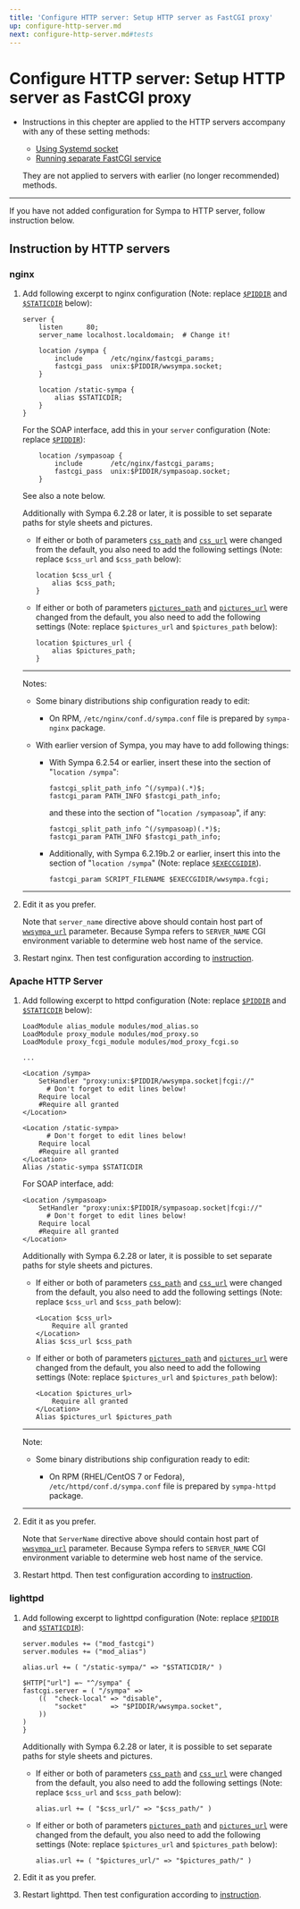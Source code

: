 ```yaml
---
title: 'Configure HTTP server: Setup HTTP server as FastCGI proxy'
up: configure-http-server.md
next: configure-http-server.md#tests
---
```


Configure HTTP server: Setup HTTP server as FastCGI proxy
=========================================================

  * Instructions in this chepter are applied to the HTTP servers
    accompany with any of these setting methods:

      - [Using Systemd socket](configure-http-server-systemdsocket.md)
      - [Running separate FastCGI service](configure-http-server-spawnfcgi.md)

    They are not applied to servers with earlier (no longer recommended)
    methods.

---

If you have not added configuration for Sympa to HTTP server, follow
instruction below.

Instruction by HTTP servers
---------------------------

### nginx

  1. Add following excerpt to nginx configuration (Note:
     replace [``$PIDDIR``](../layout.md#piddir) and
     [``$STATICDIR``](../layout.md#staticdir) below):
     ``` code
     server {
         listen      80;
         server_name localhost.localdomain;  # Change it!

         location /sympa {
             include       /etc/nginx/fastcgi_params;
             fastcgi_pass  unix:$PIDDIR/wwsympa.socket;
         }

         location /static-sympa {
             alias $STATICDIR;
         }
     }
     ```

     For the SOAP interface, add this in your ``server`` configuration (Note:
     replace [``$PIDDIR``](../layout.md#piddir)):
     ```code
         location /sympasoap {
             include       /etc/nginx/fastcgi_params;
             fastcgi_pass  unix:$PIDDIR/sympasoap.socket;
         }
     ```
     See also a note below.

     Additionally with Sympa 6.2.28 or later, it is possible to set
     separate paths for style sheets and pictures.

       - If either or both of parameters
         [`css_path`](/gpldoc/man/sympa_config.5.html#css_path) and
         [`css_url`](/gpldoc/man/sympa_config.5.html#css_url) were changed
         from the default, you also need to add the following settings
         (Note: replace `$css_url` and `$css_path` below):
         ``` code
         location $css_url {
             alias $css_path;
         }
         ```

       - If either or both of parameters
         [`pictures_path`](/gpldoc/man/sympa_config.5.html#pictures_path)
         and
         [`pictures_url`](/gpldoc/man/sympa_config.5.html#pictures_url)
         were changed from the default, you also need to add the following
         settings (Note: replace `$pictures_url` and `$pictures_path`
         below):
         ``` code
         location $pictures_url {
             alias $pictures_path;
         }
         ```

     ----
     Notes:

       * Some binary distributions ship configuration ready to edit:

           - On RPM, ``/etc/nginx/conf.d/sympa.conf`` file is prepared by
             ``sympa-nginx`` package.

       * With earlier version of Sympa, you may have to add following things:

           - With Sympa 6.2.54 or earlier, insert these into the section of
             "`location /sympa`":
             ``` code
             fastcgi_split_path_info ^(/sympa)(.*)$;
             fastcgi_param PATH_INFO $fastcgi_path_info;
             ```
             and these into the section of "`location /sympasoap`", if any:
             ``` code
             fastcgi_split_path_info ^(/sympasoap)(.*)$;
             fastcgi_param PATH_INFO $fastcgi_path_info;
             ```

           - Additionally, with Sympa 6.2.19b.2 or earlier, insert this
             into the section of "`location /sympa`" (Note:
             replace [``$EXECCGIDIR``](../layout.md#execcgidir)).
             ``` code
             fastcgi_param SCRIPT_FILENAME $EXECCGIDIR/wwsympa.fcgi;
             ```
     ----

  2. Edit it as you prefer.

     Note that ``server_name`` directive above should contain host part of
     [``wwsympa_url``](/gpldoc/man/sympa_config.5.html#wwsympa_url) parameter.
     Because
     Sympa refers to ``SERVER_NAME`` CGI environment variable to determine
     web host name of the service.

  3. Restart nginx.
     Then test configuration according to
     [instruction](configure-http-server.md#tests).

### Apache HTTP Server

  1. Add following excerpt to httpd configuration (Note:
     replace [``$PIDDIR``](../layout.md#piddir) and
     [``$STATICDIR``](../layout.md#staticdir) below):
     ``` code
     LoadModule alias_module modules/mod_alias.so
     LoadModule proxy_module modules/mod_proxy.so
     LoadModule proxy_fcgi_module modules/mod_proxy_fcgi.so

     ...

     <Location /sympa>
         SetHandler "proxy:unix:$PIDDIR/wwsympa.socket|fcgi://"
	       # Don't forget to edit lines below!
         Require local
         #Require all granted
     </Location>

     <Location /static-sympa>
	       # Don't forget to edit lines below!
         Require local
         #Require all granted
     </Location>
     Alias /static-sympa $STATICDIR
     ```

     For SOAP interface, add:

     ```
     <Location /sympasoap>
         SetHandler "proxy:unix:$PIDDIR/sympasoap.socket|fcgi://"
	       # Don't forget to edit lines below!
         Require local
         #Require all granted
     </Location>
     ```

     Additionally with Sympa 6.2.28 or later, it is possible to set
     separate paths for style sheets and pictures.

       - If either or both of parameters
         [`css_path`](/gpldoc/man/sympa_config.5.html#css_path) and
         [`css_url`](/gpldoc/man/sympa_config.5.html#css_url) were changed
         from the default, you also need to add the following settings
         (Note: replace `$css_url` and `$css_path` below):
         ``` code
         <Location $css_url>
             Require all granted
         </Location>
         Alias $css_url $css_path
         ```

       - If either or both of parameters
         [`pictures_path`](/gpldoc/man/sympa_config.5.html#pictures_path)
         and
         [`pictures_url`](/gpldoc/man/sympa_config.5.html#pictures_url)
         were changed from the default, you also need to add the following
         settings (Note: replace `$pictures_url` and `$pictures_path`
         below):
         ``` code
         <Location $pictures_url>
             Require all granted
         </Location>
         Alias $pictures_url $pictures_path
         ```

     ----
     Note:

       * Some binary distributions ship configuration ready to edit:

           - On RPM (RHEL/CentOS 7 or Fedora), ``/etc/httpd/conf.d/sympa.conf``
             file is prepared by ``sympa-httpd`` package.

     ----
  2. Edit it as you prefer.

     Note that ``ServerName`` directive above should contain host part of
     [``wwsympa_url``](/gpldoc/man/sympa_config.5.html#wwsympa_url) parameter.
     Because
     Sympa refers to ``SERVER_NAME`` CGI environment variable to determine
     web host name of the service.

  3. Restart httpd.
     Then test configuration according to
     [instruction](configure-http-server.md#tests).

### lighttpd

  1. Add following excerpt to lighttpd configuration (Note:
     replace [``$PIDDIR``](../layout.md#piddir) and
     [``$STATICDIR``](../layout.md#staticdir)):
     ```
     server.modules += ("mod_fastcgi")
     server.modules += ("mod_alias")

     alias.url += ( "/static-sympa/" => "$STATICDIR/" )

     $HTTP["url"] =~ "^/sympa" {
     fastcgi.server = ( "/sympa" =>
         ((  "check-local" => "disable",
             "socket"      => "$PIDDIR/wwsympa.socket",
         ))
     )
     }
     ```

     Additionally with Sympa 6.2.28 or later, it is possible to set
     separate paths for style sheets and pictures.

       - If either or both of parameters
         [`css_path`](/gpldoc/man/sympa_config.5.html#css_path) and
         [`css_url`](/gpldoc/man/sympa_config.5.html#css_url) were changed
         from the default, you also need to add the following settings
         (Note: replace `$css_url` and `$css_path` below):
         ``` code
         alias.url += ( "$css_url/" => "$css_path/" )
         ```

       - If either or both of parameters
         [`pictures_path`](/gpldoc/man/sympa_config.5.html#pictures_path)
         and
         [`pictures_url`](/gpldoc/man/sympa_config.5.html#pictures_url)
         were changed from the default, you also need to add the following
         settings (Note: replace `$pictures_url` and `$pictures_path`
         below):
         ``` code
         alias.url += ( "$pictures_url/" => "$pictures_path/" )
         ```

  2. Edit it as you prefer.

  3. Restart lighttpd.
     Then test configuration according to
     [instruction](configure-http-server.md#tests).

